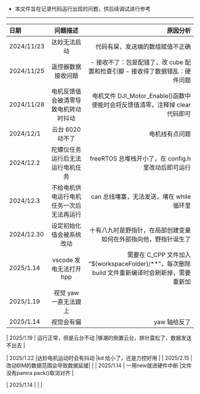 - 本文件旨在记录代码运行出现的问题，供后续调试进行参考

---

| 日期       |                 问题描述                 |                                                                                           原因分析 |
| :--------- | :--------------------------------------: | -------------------------------------------------------------------------------------------------: |
| 2024/11/23 |               达妙无法启动               |                                                                   代码有屎，发送端的数组赋值不正确 |
| 2024/11/25 |            遥控器数据接收问题            |                        - 接收不了：包是配错了，改 cube 配置和检查引脚 - 接收得了数据错乱：硬件问题 |
| 2024/11/28 |   电机反馈值会被清零导致电机转动时抖动   |                       电机文件 DJI_Motor_Enable()函数中使能时会将反馈值清零，注释掉 clear 代码即可 |
| 2024/12/1  |             云台 6020 动不了             |                                                                                     电机线有点问题 |
| 2024/12.2  |     陀螺仪任务运行后无法运行电机任务     |                                                freeRTOS 总堆栈开小了，在 config.h 里改动后即可运行 |
| 2024/12.3  | 不给电机供电运行电机任务一次后无法再运行 |                                                          can 总线堵塞，无法发送，堵在 while 循环里 |
| 2024/12.30 |         设定初始化值会被系统改动         |                                   十有八九时是野指针，在局部创建变量如何在外部指向他，野指针诞生了 |
| 2025/1.14  |         vscode 发电无法打开 hpp          | 需要在 C_CPP 文件加入 "${workspaceFolder}/\*\*"，每次删除 build 文件重新编译时会刷新掉，需要重新加 |
| 2025/1.19  |          视觉 yaw 一直无法跟上           |                                                                                                    |
| 2025/1.14  |                视觉会有偏                |                                                                                       yaw 轴给反了 |

| 2025/1.19 | 运行正常，但是云台不动 |够潮的倒置云台，排针震松了，数据发送不出去 |

| 2025/1.22 |达妙电机运动时会有抖动 |kd 给小了，还是力控好用 |
| 2025/2.15 | 改动BIM的数据范围会导致数据延缓| |
| 2025/1.14 | 一用new就进硬件中断 |文件没有pamra pack()取消对齐 |

| 2025/1.14 | | |

###

